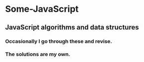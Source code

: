 # Some-JavaScript
## JavaScript algorithms and data structures
### Occasionally I go through these and revise.
### The solutions are my own.